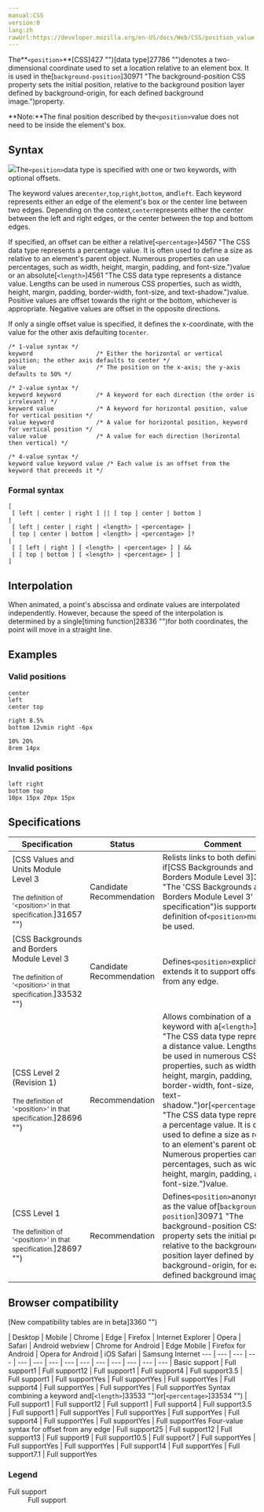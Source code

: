 ```yaml
---
manual:CSS
version:0
lang:zh
rawUrl:https://developer.mozilla.org/en-US/docs/Web/CSS/position_value
---
```






The**`<position>`**[CSS]427 "")[data type]27786 "")denotes a two-dimensional coordinate used to set a location relative to an element box. It is used in the[`background-position`]30971 "The background-position CSS property sets the initial position, relative to the background position layer defined by background-origin, for each defined background image.")property.



**Note:**The final position described by the`<position>`value does not need to be inside the element&#39;s box.



## Syntax<a name="Syntax"></a>


![](%33527.png "")The`<position>`data type is specified with one or two keywords, with optional offsets.



The keyword values are`center`,`top`,`right`,`bottom`, and`left`. Each keyword represents either an edge of the element&#39;s box or the center line between two edges. Depending on the context,`center`represents either the center between the left and right edges, or the center between the top and bottom edges.



If specified, an offset can be either a relative[`<percentage>`]4567 "The <percentage> CSS data type represents a percentage value. It is often used to define a size as relative to an element's parent object. Numerous properties can use percentages, such as width, height, margin, padding, and font-size.")value or an absolute[`<length>`]4561 "The <length> CSS data type represents a distance value. Lengths can be used in numerous CSS properties, such as width, height, margin, padding, border-width, font-size, and text-shadow.")value. Positive values are offset towards the right or the bottom, whichever is appropriate. Negative values are offset in the opposite directions.



If only a single offset value is specified, it defines the x-coordinate, with the value for the other axis defaulting to`center`.


```
/* 1-value syntax */
keyword                  /* Either the horizontal or vertical position; the other axis defaults to center */
value                    /* The position on the x-axis; the y-axis defaults to 50% */

/* 2-value syntax */
keyword keyword          /* A keyword for each direction (the order is irrelevant) */
keyword value            /* A keyword for horizontal position, value for vertical position */
value keyword            /* A value for horizontal position, keyword for vertical position */
value value              /* A value for each direction (horizontal then vertical) */

/* 4-value syntax */
keyword value keyword value /* Each value is an offset from the keyword that preceeds it */
```

### Formal syntax<a name="Formal_syntax"></a>

```
[
 [ left | center | right ] || [ top | center | bottom ]
|
 [ left | center | right | <length> | <percentage> ]
 [ top | center | bottom | <length> | <percentage> ]?
|
 [ [ left | right ] [ <length> | <percentage> ] ] &&
 [ [ top | bottom ] [ <length> | <percentage> ] ]
]

```

## Interpolation<a name="Interpolation"></a>


When animated, a point&#39;s abscissa and ordinate values are interpolated independently. However, because the speed of the interpolation is determined by a single[timing function]28336 "")for both coordinates, the point will move in a straight line.


## Examples<a name="Examples"></a>

### Valid positions<a name="Valid_positions"></a>

```
center
left
center top

right 8.5%
bottom 12vmin right -6px

10% 20%
8rem 14px
```

### Invalid positions<a name="Invalid_positions"></a>

```
left right
bottom top
10px 15px 20px 15px
```

## Specifications<a name="Specifications"></a>

Specification | Status | Comment 
 ---  |  ---  |  ---  | 
[CSS Values and Units Module Level 3<br></br><small>The definition of &#39;&lt;position&gt;&#39; in that specification.</small>]31657 "") | Candidate Recommendation | Relists links to both definitions: if[CSS Backgrounds and Borders Module Level 3]31658 "The 'CSS Backgrounds and Borders Module Level 3' specification")is supported, its definition of`<position>`must also be used. 
[CSS Backgrounds and Borders Module Level 3<br></br><small>The definition of &#39;&lt;position&gt;&#39; in that specification.</small>]33532 "") | Candidate Recommendation | Defines`<position>`explicitly and extends it to support offsets from any edge. 
[CSS Level 2 (Revision 1)<br></br><small>The definition of &#39;&lt;position&gt;&#39; in that specification.</small>]28696 "") | Recommendation | Allows combination of a keyword with a[`<length>`]4561 "The <length> CSS data type represents a distance value. Lengths can be used in numerous CSS properties, such as width, height, margin, padding, border-width, font-size, and text-shadow.")or[`<percentage>`]4567 "The <percentage> CSS data type represents a percentage value. It is often used to define a size as relative to an element's parent object. Numerous properties can use percentages, such as width, height, margin, padding, and font-size.")value. 
[CSS Level 1<br></br><small>The definition of &#39;&lt;position&gt;&#39; in that specification.</small>]28697 "") | Recommendation | Defines`<position>`anonymously as the value of[`background-position`]30971 "The background-position CSS property sets the initial position, relative to the background position layer defined by background-origin, for each defined background image."). 


## Browser compatibility<a name="Browser_compatibility"></a>
[New compatibility tables are in beta<i></i>]3360 "")

 | <abbr>Desktop<i></i></abbr> | <abbr>Mobile<i></i></abbr> 
 | <abbr>Chrome<i></i></abbr> | <abbr>Edge<i></i></abbr> | <abbr>Firefox<i></i></abbr> | <abbr>Internet Explorer<i></i></abbr> | <abbr>Opera<i></i></abbr> | <abbr>Safari<i></i></abbr> | <abbr>Android webview<i></i></abbr> | <abbr>Chrome for Android<i></i></abbr> | <abbr>Edge Mobile<i></i></abbr> | <abbr>Firefox for Android<i></i></abbr> | <abbr>Opera for Android<i></i></abbr> | <abbr>iOS Safari<i></i></abbr> | <abbr>Samsung Internet<i></i></abbr> 
 ---  |  ---  |  ---  |  ---  |  ---  |  ---  |  ---  |  ---  |  ---  |  ---  |  ---  |  ---  |  ---  |  ---  | 
Basic support | <abbr>Full support</abbr>1 | <abbr>Full support</abbr>12 | <abbr>Full support</abbr>1 | <abbr>Full support</abbr>4 | <abbr>Full support</abbr>3.5 | <abbr>Full support</abbr>1 | <abbr>Full support</abbr>Yes | <abbr>Full support</abbr>Yes | <abbr>Full support</abbr>Yes | <abbr>Full support</abbr>4 | <abbr>Full support</abbr>Yes | <abbr>Full support</abbr>Yes | <abbr>Full support</abbr>Yes 
Syntax combining a keyword and[`<length>`]33533 "")or[`<percentage>`]33534 "") | <abbr>Full support</abbr>1 | <abbr>Full support</abbr>12 | <abbr>Full support</abbr>1 | <abbr>Full support</abbr>4 | <abbr>Full support</abbr>3.5 | <abbr>Full support</abbr>1 | <abbr>Full support</abbr>Yes | <abbr>Full support</abbr>Yes | <abbr>Full support</abbr>Yes | <abbr>Full support</abbr>4 | <abbr>Full support</abbr>Yes | <abbr>Full support</abbr>Yes | <abbr>Full support</abbr>Yes 
Four-value syntax for offset from any edge | <abbr>Full support</abbr>25 | <abbr>Full support</abbr>12 | <abbr>Full support</abbr>13 | <abbr>Full support</abbr>9 | <abbr>Full support</abbr>10.5 | <abbr>Full support</abbr>7 | <abbr>Full support</abbr>Yes | <abbr>Full support</abbr>Yes | <abbr>Full support</abbr>Yes | <abbr>Full support</abbr>14 | <abbr>Full support</abbr>Yes | <abbr>Full support</abbr>7.1 | <abbr>Full support</abbr>Yes 


### Legend<a name="Legend"></a>
<dl><dt id=''><abbr>Full support</abbr></dt><dd>Full support</dd></dl>



